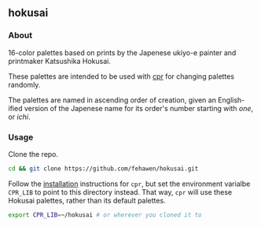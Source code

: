 ## hokusai

### About

16-color palettes based on prints by the Japenese ukiyo-e painter and printmaker Katsushika Hokusai.

These palettes are intended to be used with [cpr](https://github.com/fehawen/cpr) for changing palettes randomly.

The palettes are named in ascending order of creation, given an English-ified version of the Japenese name for its order's number starting with *one*, or *ichi*.

### Usage

Clone the repo.

```sh
cd && git clone https://github.com/fehawen/hokusai.git
```

Follow the [installation](https://github.com/fehawen/cpr#install) instructions for `cpr`, but set the environment varialbe `CPR_LIB` to point to this directory instead. That way, `cpr` will use these Hokusai palettes, rather than its default palettes.

```sh
export CPR_LIB=~/hokusai # or wherever you cloned it to
```
